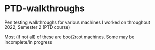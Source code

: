 # PTD-walkthroughs
Pen testing walkthroughs for various machines I worked on throughout 2022, Semester 2 (PTD course)

Most (if not all) of these are boot2root machines. Some may be incomplete/in progress
